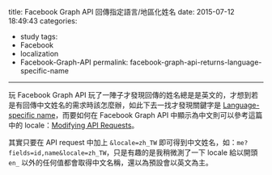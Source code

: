 title: Facebook Graph API 回傳指定語言/地區化姓名
date: 2015-07-12 18:49:43
categories:
- study
tags:
- Facebook
- localization
- Facebook-Graph-API
permalink: facebook-graph-api-returns-language-specific-name
---
玩 Facebook Graph API 玩了一陣子才發現回傳的姓名總是是英文的，才想到若是有回傳中文姓名的需求時該怎麼辦，如此下去一找才發現關鍵字是 [Language-specific name](https://www.facebook.com/help/217868321565724)，而要如何在 Facebook Graph API 中顯示為中文則可以參考這篇中的 locale：[Modifying API Requests](https://developers.facebook.com/docs/graph-api/using-graph-api/v2.0#readmodifiers)。

其實只要在 API request 中加上 `&locale=zh_TW` 即可得到中文姓名，如：`me?fields=id,name&locale=zh_TW`，只是有趣的是我稍微測了一下 locale 給以開頭 `en_` 以外的任何值都會取得中文名稱，還以為預設會以英文為主。
